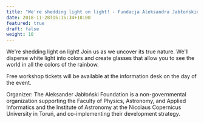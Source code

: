 ```yaml
---
title: "We're shedding light on light! - Fundacja Aleksandra Jabłońskiego "
date: 2018-11-28T15:15:34+10:00
featured: true
draft: false
weight: 10
---
```


We're shedding light on light! Join us as we uncover its true nature. We'll disperse white light into colors and create glasses  that allow you to see the world in all the colors of the rainbow.

Free workshop tickets will be available at the information desk on the day of the event.

Organizer: The Aleksander Jabłoński Foundation is a non-governmental organization supporting the Faculty of Physics, Astronomy, and Applied Informatics and the Institute of Astronomy at the Nicolaus Copernicus University in Toruń, and co-implementing their development strategy.